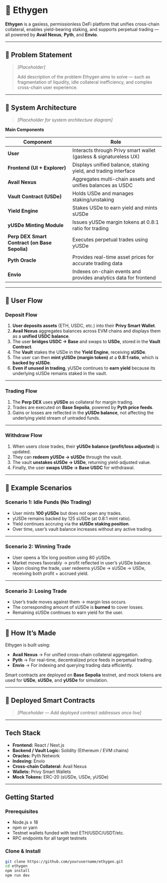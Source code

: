 # 🧬 Ethygen

**Ethygen** is a gasless, permissionless DeFi platform that unifies cross-chain collateral, enables yield-bearing staking, and supports perpetual trading — all powered by **Avail Nexus**, **Pyth**, and **Envio**.

---

## 🚩 Problem Statement

> *[Placeholder]*
>
> Add description of the problem Ethygen aims to solve — such as fragmentation of liquidity, idle collateral inefficiency, and complex cross-chain user experience.

---

## 🧩 System Architecture

> *[Placeholder for system architecture diagram]*

**Main Components**

| Component                                     | Role                                                              |
| --------------------------------------------- | ----------------------------------------------------------------- |
| **User**                                      | Interacts through Privy smart wallet (gasless & signatureless UX) |
| **Frontend (UI + Explorer)**                  | Displays unified balance, staking yield, and trading interface    |
| **Avail Nexus**                               | Aggregates multi-chain assets and unifies balances as USDC        |
| **Vault Contract (USDe)**                     | Holds USDe and manages staking/unstaking                          |
| **Yield Engine**                              | Stakes USDe to earn yield and mints sUSDe                         |
| **yUSDe Minting Module**                      | Issues yUSDe margin tokens at 0.8:1 ratio for trading             |
| **Perp DEX Smart Contract (on Base Sepolia)** | Executes perpetual trades using yUSDe                             |
| **Pyth Oracle**                               | Provides real-time asset prices for accurate trading data         |
| **Envio**                                     | Indexes on-chain events and provides analytics data for frontend  |

---

## 🔄 User Flow

### **Deposit Flow**

1. **User deposits assets** (ETH, USDC, etc.) into their **Privy Smart Wallet**.  
2. **Avail Nexus** aggregates balances across EVM chains and displays them as a **unified USDC balance**.  
3. The user **bridges USDC → Base** and swaps to **USDe**, stored in the **Vault Contract**.  
4. The **Vault** stakes the USDe in the **Yield Engine**, receiving **sUSDe**.  
5. The user can then **mint yUSDe (margin token)** at a **0.8:1 ratio**, which is **backed by sUSDe**.  
6. **Even if unused in trading**, yUSDe continues to **earn yield** because its underlying sUSDe remains staked in the vault.  

---

### **Trading Flow**

1. The **Perp DEX** uses **yUSDe** as collateral for margin trading.  
2. Trades are executed on **Base Sepolia**, powered by **Pyth price feeds**.  
3. Gains or losses are reflected in the **yUSDe balance**, not affecting the underlying yield stream of untraded funds.

---

### **Withdraw Flow**

1. When users close trades, their **yUSDe balance (profit/loss adjusted)** is updated.  
2. They can **redeem yUSDe → sUSDe** through the vault.  
3. The vault **unstakes sUSDe → USDe**, returning yield-adjusted value.  
4. Finally, the user **swaps USDe → Base USDC** for withdrawal.

---

## 🧠 Example Scenarios

### **Scenario 1: Idle Funds (No Trading)**

* User mints **100 yUSDe** but does not open any trades.  
* yUSDe remains backed by 125 sUSDe (at 0.8:1 mint ratio).  
* Yield continues accruing via the **sUSDe staking position**.  
* Over time, user’s vault balance increases without any active trading.

---

### **Scenario 2: Winning Trade**

* User opens a 10x long position using 80 yUSDe.  
* Market moves favorably → profit reflected in user’s yUSDe balance.  
* Upon closing the trade, user redeems yUSDe → sUSDe → USDe, receiving both profit + accrued yield.

---

### **Scenario 3: Losing Trade**

* User’s trade moves against them → margin loss occurs.  
* The corresponding amount of sUSDe is **burned** to cover losses.  
* Remaining sUSDe continues to earn yield for the user.  

---

## 🔧 How It’s Made

Ethygen is built using:

* **Avail Nexus** → For unified cross-chain collateral aggregation.
* **Pyth** → For real-time, decentralized price feeds in perpetual trading.
* **Envio** → For indexing and querying trading data efficiently.

Smart contracts are deployed on **Base Sepolia** testnet, and mock tokens are used for **USDe**, **sUSDe**, and **yUSDe** for simulation.

---

## 🧱 Deployed Smart Contracts

> *[Placeholder — Add deployed contract addresses once live]*

---

## Tech Stack
- **Frontend:** React / Next.js  
- **Backend / Vault Logic:** Solidity (Ethereum / EVM chains)  
- **Oracles:** Pyth Network  
- **Indexing:** Envío  
- **Cross-chain Collateral:** Avail Nexus  
- **Wallets:** Privy Smart Wallets  
- **Mock Tokens:** ERC-20 (sUSDe, USDe, yUSDe)  

---

## Getting Started
### Prerequisites
- Node.js ≥ 18
- npm or yarn
- Testnet wallets funded with test ETH/USDC/USDT/etc.
- RPC endpoints for all target testnets

### Clone & Install 
```bash
git clone https://github.com/yourusername/ethygen.git
cd ethygen
npm install
npm run dev
